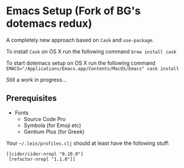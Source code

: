 # Emacs Setup (Fork of BG's dotemacs redux)

A completely new approach based on `Cask` and `use-package`.

To install `Cask` on OS X run the following command `brew install cask`

To start dotemacs setup on OS X run the following command `EMACS="/Applications/Emacs.app/Contents/MacOS/Emacs" cask install`

Still a work in progress...

## Prerequisites

- Fonts
  - Source Code Pro
  - Symbola (for Emoji etc)
  - Gentium Plus (for Greek)

Your `~/.lein/profiles.clj` should at least have the following stuff:

    [[cider/cider-nrepl "0.10.0"]
     [refactor-nrepl "1.1.0"]]
